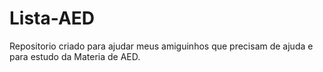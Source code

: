 # Lista-AED
Repositorio criado para ajudar meus amiguinhos que precisam de ajuda e para estudo da Materia de AED.

